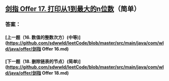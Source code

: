 ## [剑指 Offer 17. 打印从1到最大的n位数](https://leetcode-cn.com/problems/merge-two-sorted-lists/)（简单）





### 答案：



#### [上一题（16. 数值的整数次方）(中等)](https://github.com/sdwwld/leetCode/blob/master/src/main/java/com/wld/java/offer/剑指 Offer 16.md)

#### [下一题（18. 删除链表的节点）(简单)](https://github.com/sdwwld/leetCode/blob/master/src/main/java/com/wld/java/offer/剑指 Offer 18.md)